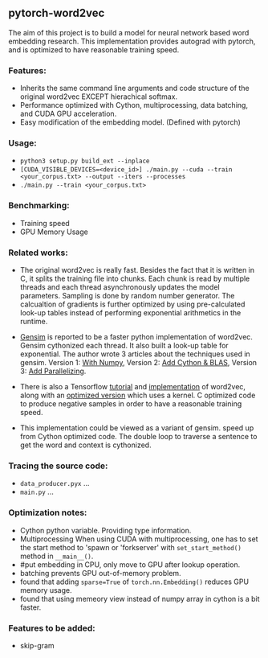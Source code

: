 ## pytorch-word2vec

The aim of this project is to build a model for neural network based word embedding research. This implementation provides autograd with pytorch, and is optimized to have reasonable training speed.

### Features:
- Inherits the same command line arguments and code structure of the original word2vec EXCEPT hierachical softmax. 
- Performance optimized with Cython, multiprocessing, data batching, and CUDA GPU acceleration. 
- Easy modification of the embedding model. (Defined with pytorch) 

### Usage:
- `python3 setup.py build_ext --inplace`
- `[CUDA_VISIBLE_DEVICES=<device_id>] ./main.py --cuda --train <your_corpus.txt> --output --iters --processes`
- `./main.py --train <your_corpus.txt>`

### Benchmarking:
- Training speed
- GPU Memory Usage

### Related works:
- The original word2vec is really fast. Besides the fact that it is written in C, it splits the training file into chunks. Each chunk is read by multiple threads and each thread asynchronously updates the model parameters. Sampling is done by random number generator. The calcualtion of gradients is further optimized by using pre-calculated look-up tables instead of performing exponential arithmetics in the runtime. 
- [Gensim](https://radimrehurek.com/gensim/models/word2vec.html) is reported to be a faster python implementation of word2vec. Gensim cythonized each thread. It also built a look-up table for exponential. The author wrote 3 articles about the techniques used in gensim. Version 1: [With Numpy](https://rare-technologies.com/deep-learning-with-word2vec-and-gensim/), Version 2: [Add Cython & BLAS](https://rare-technologies.com/word2vec-in-python-part-two-optimizing/), Version 3: [Add Parallelizing](https://rare-technologies.com/word2vec-in-python-part-two-optimizing/).
- There is also a Tensorflow [tutorial]() and [implementation]() of word2vec, along with an [optimized version]() which uses a kernel. C optimized code to produce negative samples in order to have a reasonable training speed.

- This implementation could be viewed as a variant of gensim. speed up from Cython optimized code. The double loop to traverse a sentence to get the word and context is cythonized. 

### Tracing the source code:
- `data_producer.pyx` ...
- `main.py` ...

### Optimization notes:
- Cython
python variable. Providing type information.
- Multiprocessing
When using CUDA with multiprocessing, one has to set the start method to 'spawn or 'forkserver' with `set_start_method()` method in `__main__()`.
- #put embedding in CPU, only move to GPU after lookup operation.
- batching prevents GPU out-of-memory problem.
- found that adding `sparse=True` of `torch.nn.Embedding()` reduces GPU memory usage.
- found that using memeory view instead of numpy array in cython is a bit faster.

### Features to be added:
- skip-gram
